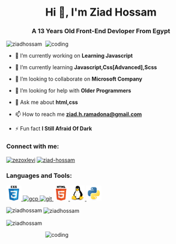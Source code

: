<h1 align="center">Hi 👋, I'm Ziad Hossam</h1>
<h3 align="center">A 13 Years Old Front-End Devloper From Egypt</h3>
<img align="right" alt="coding" width="400px" src="https://cdn.dribbble.com/users/1059583/screenshots/4171367/media/5c8264a20b247115b68e6c2f4c97d5e6.gif">
<p align="left"> <img src="https://komarev.com/ghpvc/?username=ziadhossam&label=Profile%20views&color=30971c&style=flat-square" alt="ziadhossam" /> </p>

- 🔭 I’m currently working on **Learning Javascript**

- 🌱 I’m currently learning **Javascript,Css[Advanced],Scss**

- 👯 I’m looking to collaborate on **Microsoft Company**

- 🤝 I’m looking for help with **Older Programmers**

- 💬 Ask me about **html,css**

- 📫 How to reach me **ziad.h.ramadona@gmail.com**

- ⚡ Fun fact **I Still Afraid Of Dark**

<h3 align="left">Connect with me:</h3>
<p align="left">
<a href="https://codepen.io/zezoxlevi" target="blank"><img align="center" src="https://raw.githubusercontent.com/rahuldkjain/github-profile-readme-generator/master/src/images/icons/Social/codepen.svg" alt="zezoxlevi" height="30" width="40" /></a>
<a href="https://stackoverflow.com/users/ziad-hossam" target="blank"><img align="center" src="https://raw.githubusercontent.com/rahuldkjain/github-profile-readme-generator/master/src/images/icons/Social/stack-overflow.svg" alt="ziad-hossam" height="30" width="40" /></a>
</p>

<h3 align="left">Languages and Tools:</h3>
<p align="left"> <a href="https://www.w3schools.com/css/" target="_blank" rel="noreferrer"> <img src="https://raw.githubusercontent.com/devicons/devicon/master/icons/css3/css3-original-wordmark.svg" alt="css3" width="40" height="40"/> </a> <a href="https://cloud.google.com" target="_blank" rel="noreferrer"> <img src="https://www.vectorlogo.zone/logos/google_cloud/google_cloud-icon.svg" alt="gcp" width="40" height="40"/> </a> <a href="https://git-scm.com/" target="_blank" rel="noreferrer"> <img src="https://www.vectorlogo.zone/logos/git-scm/git-scm-icon.svg" alt="git" width="40" height="40"/> </a> <a href="https://www.w3.org/html/" target="_blank" rel="noreferrer"> <img src="https://raw.githubusercontent.com/devicons/devicon/master/icons/html5/html5-original-wordmark.svg" alt="html5" width="40" height="40"/> </a> <a href="https://www.linux.org/" target="_blank" rel="noreferrer"> <img src="https://raw.githubusercontent.com/devicons/devicon/master/icons/linux/linux-original.svg" alt="linux" width="40" height="40"/> </a> <a href="https://www.python.org" target="_blank" rel="noreferrer"> <img src="https://raw.githubusercontent.com/devicons/devicon/master/icons/python/python-original.svg" alt="python" width="40" height="40"/> </a> </p>

<p><img align="left" src="https://github-readme-stats.vercel.app/api/top-langs?username=ziadhossam&show_icons=true&theme=dark&locale=en&layout=compact" alt="ziadhossam" /></p>

<p>&nbsp;<img align="center" src="https://github-readme-stats.vercel.app/api?username=ziadhossam&show_icons=true&theme=onedark&locale=en" alt="ziadhossam" /></p>

<p><img align="center" src="https://github-readme-streak-stats.herokuapp.com/?user=ziadhossam&" alt="ziadhossam" /></p>











<img align="right" alt="coding" width="400px" src="https://cdn.dribbble.com/users/1059583/screenshots/4171367/media/5c8264a20b247115b68e6c2f4c97d5e6.gif">
